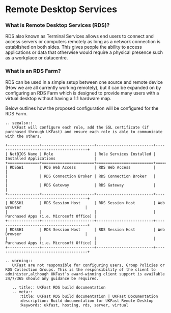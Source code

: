 # Remote Desktop Services

### What is Remote Desktop Services (RDS)?
RDS also known as Terminal Services allows end users to connect and access servers or computers remotely as long as a network connection is established on both sides. This gives people the ability to access applications or data that otherwise would require a physical presence such as a workplace or datacentre. 

### What is an RDS Farm?
RDS can be used in a simple setup between one source and remote device (How we are all currently working remotely), but it can be expanded on by configuring an RDS Farm which is designed to provide many users with a virtual desktop without having a 1:1 hardware map.

Below outlines how the proposed configuration will be configured for the RDS Farm.

```eval_rst
.. seealso::
   UKFast will configure each role, add the SSL certificate (if purchased through UKFast) and ensure each role is able to communicate with the others.
```

```eval_rst
+--------------+-----------------------+-------------------------+----------------------------------------+
| NetBIOS Name | Role                  | Role Services Installed | Installed Applications                 |
+==============+=======================+=========================+========================================+
| RDSGW1       | RDS Web Access        | RDS Web Access          |                                        |
|              | RDS Connection Broker | RDS Connection Broker   |                                        |
|              | RDS Gateway           | RDS Gateway             |                                        |
+--------------+-----------------------+-------------------------+----------------------------------------+
| RDSSH1       | RDS Session Host      | RDS Session Host        | Web Browser                            |
|              |                       |                         | Purchased Apps (i.e. Microsoft Office) |
+--------------+-----------------------+-------------------------+----------------------------------------+
| RDSSH1       | RDS Session Host      | RDS Session Host        | Web Browser                            |
|              |                       |                         | Purchased Apps (i.e. Microsoft Office) |
+--------------+-----------------------+-------------------------+----------------------------------------+
```

```eval_rst
.. warning::
   UKFast are not responsible for configuring users, Group Policies or RDS Collection Groups. This is the responsibility of the client to administer,although UKFast’s award-winning client support is available 24/7/365 should any guidance be required.
```

```eval_rst
   .. title:: UKFast RDS build documentation
   .. meta::
      :title: UKFast RDS build documentation | UKFast Documentation
      :description: Build documentation for UKFast Remote Desktop
      :keywords: ukfast, hosting, rds, server, virtual
```
